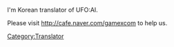 I'm Korean translator of UFO:AI.

Please visit <http://cafe.naver.com/gamexcom> to help us.

[Category:Translator](Category:Translator "wikilink")